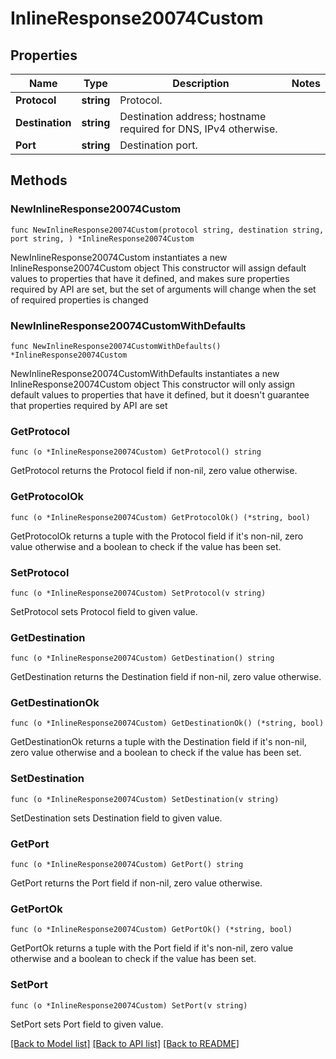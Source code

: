 # InlineResponse20074Custom

## Properties

Name | Type | Description | Notes
------------ | ------------- | ------------- | -------------
**Protocol** | **string** | Protocol. | 
**Destination** | **string** | Destination address; hostname required for DNS, IPv4 otherwise. | 
**Port** | **string** | Destination port. | 

## Methods

### NewInlineResponse20074Custom

`func NewInlineResponse20074Custom(protocol string, destination string, port string, ) *InlineResponse20074Custom`

NewInlineResponse20074Custom instantiates a new InlineResponse20074Custom object
This constructor will assign default values to properties that have it defined,
and makes sure properties required by API are set, but the set of arguments
will change when the set of required properties is changed

### NewInlineResponse20074CustomWithDefaults

`func NewInlineResponse20074CustomWithDefaults() *InlineResponse20074Custom`

NewInlineResponse20074CustomWithDefaults instantiates a new InlineResponse20074Custom object
This constructor will only assign default values to properties that have it defined,
but it doesn't guarantee that properties required by API are set

### GetProtocol

`func (o *InlineResponse20074Custom) GetProtocol() string`

GetProtocol returns the Protocol field if non-nil, zero value otherwise.

### GetProtocolOk

`func (o *InlineResponse20074Custom) GetProtocolOk() (*string, bool)`

GetProtocolOk returns a tuple with the Protocol field if it's non-nil, zero value otherwise
and a boolean to check if the value has been set.

### SetProtocol

`func (o *InlineResponse20074Custom) SetProtocol(v string)`

SetProtocol sets Protocol field to given value.


### GetDestination

`func (o *InlineResponse20074Custom) GetDestination() string`

GetDestination returns the Destination field if non-nil, zero value otherwise.

### GetDestinationOk

`func (o *InlineResponse20074Custom) GetDestinationOk() (*string, bool)`

GetDestinationOk returns a tuple with the Destination field if it's non-nil, zero value otherwise
and a boolean to check if the value has been set.

### SetDestination

`func (o *InlineResponse20074Custom) SetDestination(v string)`

SetDestination sets Destination field to given value.


### GetPort

`func (o *InlineResponse20074Custom) GetPort() string`

GetPort returns the Port field if non-nil, zero value otherwise.

### GetPortOk

`func (o *InlineResponse20074Custom) GetPortOk() (*string, bool)`

GetPortOk returns a tuple with the Port field if it's non-nil, zero value otherwise
and a boolean to check if the value has been set.

### SetPort

`func (o *InlineResponse20074Custom) SetPort(v string)`

SetPort sets Port field to given value.



[[Back to Model list]](../README.md#documentation-for-models) [[Back to API list]](../README.md#documentation-for-api-endpoints) [[Back to README]](../README.md)


